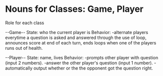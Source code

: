 # Nouns for Classes: Game, Player

Role for each class

--Game--
State: who the current player is
Behavior: -alternate players everytime a question is asked and answered through  the use of loop, announces score at end of each turn, ends loops when one of the players runs out of health.

--Player--
State: name, lives
Behavior: -prompts other player with question (input 2 numbers).
          -answer the other player's question (input 1 number).
          -automatically output whether or the the opponent got the question right.




